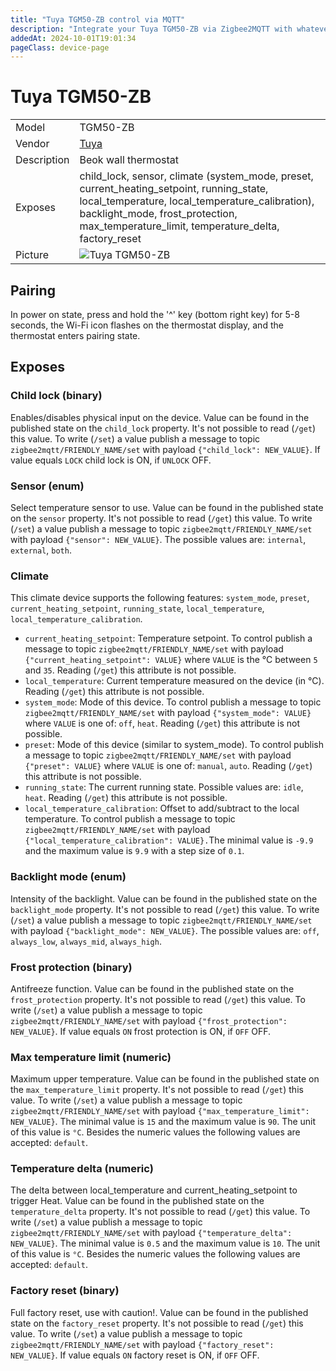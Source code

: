 ```yaml
---
title: "Tuya TGM50-ZB control via MQTT"
description: "Integrate your Tuya TGM50-ZB via Zigbee2MQTT with whatever smart home infrastructure you are using without the vendor's bridge or gateway."
addedAt: 2024-10-01T19:01:34
pageClass: device-page
---
```


<!-- !!!! -->
<!-- ATTENTION: This file is auto-generated through docgen! -->
<!-- You can only edit the "Notes"-Section between the two comment lines "Notes BEGIN" and "Notes END". -->
<!-- Do not use h1 or h2 heading within "## Notes"-Section. -->
<!-- !!!! -->

# Tuya TGM50-ZB

|     |     |
|-----|-----|
| Model | TGM50-ZB  |
| Vendor  | [Tuya](/supported-devices/#v=Tuya)  |
| Description | Beok wall thermostat |
| Exposes | child_lock, sensor, climate (system_mode, preset, current_heating_setpoint, running_state, local_temperature, local_temperature_calibration), backlight_mode, frost_protection, max_temperature_limit, temperature_delta, factory_reset |
| Picture | ![Tuya TGM50-ZB](https://www.zigbee2mqtt.io/images/devices/TGM50-ZB.png) |


<!-- Notes BEGIN: You can edit here. Add "## Notes" headline if not already present. -->
## Pairing
In power on state, press and hold the '^' key (bottom right key) for 5-8 seconds, the Wi-Fi icon flashes on the thermostat display, and the thermostat enters pairing state.
<!-- Notes END: Do not edit below this line -->




## Exposes

### Child lock (binary)
Enables/disables physical input on the device.
Value can be found in the published state on the `child_lock` property.
It's not possible to read (`/get`) this value.
To write (`/set`) a value publish a message to topic `zigbee2mqtt/FRIENDLY_NAME/set` with payload `{"child_lock": NEW_VALUE}`.
If value equals `LOCK` child lock is ON, if `UNLOCK` OFF.

### Sensor (enum)
Select temperature sensor to use.
Value can be found in the published state on the `sensor` property.
It's not possible to read (`/get`) this value.
To write (`/set`) a value publish a message to topic `zigbee2mqtt/FRIENDLY_NAME/set` with payload `{"sensor": NEW_VALUE}`.
The possible values are: `internal`, `external`, `both`.

### Climate 
This climate device supports the following features: `system_mode`, `preset`, `current_heating_setpoint`, `running_state`, `local_temperature`, `local_temperature_calibration`.
- `current_heating_setpoint`: Temperature setpoint. To control publish a message to topic `zigbee2mqtt/FRIENDLY_NAME/set` with payload `{"current_heating_setpoint": VALUE}` where `VALUE` is the °C between `5` and `35`. Reading (`/get`) this attribute is not possible.
- `local_temperature`: Current temperature measured on the device (in °C). Reading (`/get`) this attribute is not possible.
- `system_mode`: Mode of this device. To control publish a message to topic `zigbee2mqtt/FRIENDLY_NAME/set` with payload `{"system_mode": VALUE}` where `VALUE` is one of: `off`, `heat`. Reading (`/get`) this attribute is not possible.
- `preset`: Mode of this device (similar to system_mode). To control publish a message to topic `zigbee2mqtt/FRIENDLY_NAME/set` with payload `{"preset": VALUE}` where `VALUE` is one of: `manual`, `auto`. Reading (`/get`) this attribute is not possible.
- `running_state`: The current running state. Possible values are: `idle`, `heat`. Reading (`/get`) this attribute is not possible.
- `local_temperature_calibration`: Offset to add/subtract to the local temperature. To control publish a message to topic `zigbee2mqtt/FRIENDLY_NAME/set` with payload `{"local_temperature_calibration": VALUE}.`The minimal value is `-9.9` and the maximum value is `9.9` with a step size of `0.1`.

### Backlight mode (enum)
Intensity of the backlight.
Value can be found in the published state on the `backlight_mode` property.
It's not possible to read (`/get`) this value.
To write (`/set`) a value publish a message to topic `zigbee2mqtt/FRIENDLY_NAME/set` with payload `{"backlight_mode": NEW_VALUE}`.
The possible values are: `off`, `always_low`, `always_mid`, `always_high`.

### Frost protection (binary)
Antifreeze function.
Value can be found in the published state on the `frost_protection` property.
It's not possible to read (`/get`) this value.
To write (`/set`) a value publish a message to topic `zigbee2mqtt/FRIENDLY_NAME/set` with payload `{"frost_protection": NEW_VALUE}`.
If value equals `ON` frost protection is ON, if `OFF` OFF.

### Max temperature limit (numeric)
Maximum upper temperature.
Value can be found in the published state on the `max_temperature_limit` property.
It's not possible to read (`/get`) this value.
To write (`/set`) a value publish a message to topic `zigbee2mqtt/FRIENDLY_NAME/set` with payload `{"max_temperature_limit": NEW_VALUE}`.
The minimal value is `15` and the maximum value is `90`.
The unit of this value is `°C`.
Besides the numeric values the following values are accepted: `default`.

### Temperature delta (numeric)
The delta between local_temperature and current_heating_setpoint to trigger Heat.
Value can be found in the published state on the `temperature_delta` property.
It's not possible to read (`/get`) this value.
To write (`/set`) a value publish a message to topic `zigbee2mqtt/FRIENDLY_NAME/set` with payload `{"temperature_delta": NEW_VALUE}`.
The minimal value is `0.5` and the maximum value is `10`.
The unit of this value is `°C`.
Besides the numeric values the following values are accepted: `default`.

### Factory reset (binary)
Full factory reset, use with caution!.
Value can be found in the published state on the `factory_reset` property.
It's not possible to read (`/get`) this value.
To write (`/set`) a value publish a message to topic `zigbee2mqtt/FRIENDLY_NAME/set` with payload `{"factory_reset": NEW_VALUE}`.
If value equals `ON` factory reset is ON, if `OFF` OFF.

